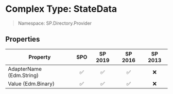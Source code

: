 # Complex Type: StateData

> Namespace: SP.Directory.Provider

## Properties

Property | SPO | SP 2019 | SP 2016 | SP 2013
----------|:---:|:-------:|:-------:|:-------:
AdapterName (Edm.String) | ✅ | ✅ | ✅ | ❌
Value (Edm.Binary) | ✅ | ✅ | ✅ | ❌